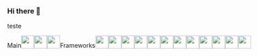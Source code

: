### Hi there 👋

<!--
**hatatori/hatatori** is a ✨ _special_ ✨ repository because its `README.md` (this file) appears on your GitHub profile.

Here are some ideas to get you started:

- 🔭 I’m currently working on ...
- 🌱 I’m currently learning ...
- 👯 I’m looking to collaborate on ...
- 🤔 I’m looking for help with ...
- 💬 Ask me about ...
- 📫 How to reach me: ...
- 😄 Pronouns: ...
- ⚡ Fun fact: ...
-->
teste
  <div style="display:flex">
      <p>Main</p>
      <img height="30px" src="https://cdn.jsdelivr.net/gh/devicons/devicon/icons/javascript/javascript-original.svg" />
      <img height="30px" src="https://cdn.jsdelivr.net/gh/devicons/devicon/icons/php/php-original.svg" />
      <img height="30px" src="https://cdn.jsdelivr.net/gh/devicons/devicon/icons/c/c-original.svg" />
      <p>Frameworks</p>
      <img height="30px" src="https://cdn.jsdelivr.net/gh/devicons/devicon/icons/react/react-original.svg" />
      <img height="30px" src="https://cdn.jsdelivr.net/gh/devicons/devicon/icons/vuejs/vuejs-original.svg" />
      <img height="30px" src="https://cdn.jsdelivr.net/gh/devicons/devicon/icons/arduino/arduino-original.svg" />
      <img height="30px" src="https://cdn.jsdelivr.net/gh/devicons/devicon/icons/laravel/laravel-plain.svg" />
      <img height="30px" src="https://cdn.jsdelivr.net/gh/devicons/devicon/icons/bootstrap/bootstrap-original.svg" />
      <img height="30px" src="https://cdn.jsdelivr.net/gh/devicons/devicon/icons/css3/css3-original.svg" />
      <img height="30px" src="https://cdn.jsdelivr.net/gh/devicons/devicon/icons/html5/html5-original.svg" />
      <img height="30px" src="https://cdn.jsdelivr.net/gh/devicons/devicon/icons/tailwindcss/tailwindcss-original-wordmark.svg" />
      <img height="30px" src="https://cdn.jsdelivr.net/gh/devicons/devicon/icons/mysql/mysql-original.svg" />
      <img height="30px" src="https://cdn.jsdelivr.net/gh/devicons/devicon/icons/python/python-original.svg" />
      <img height="30px" src="https://cdn.jsdelivr.net/gh/devicons/devicon/icons/photoshop/photoshop-plain.svg" />
      <img height="30px" src="https://cdn.jsdelivr.net/gh/devicons/devicon/icons/sass/sass-original.svg" />
    </div>
